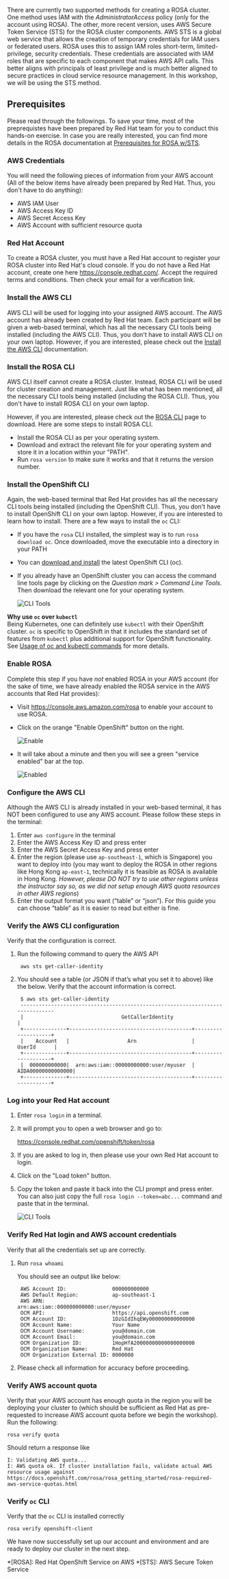 There are currently two supported methods for creating a ROSA cluster. One method uses IAM with the *AdministratorAccess* policy (only for the account using ROSA).  The other, more recent version, uses AWS Secure Token Service (STS) for the ROSA cluster components. AWS STS is a global web service that allows the creation of temporary credentials for IAM users or federated users. ROSA uses this to assign IAM roles short-term, limited-privilege, security credentials. These credentials are associated with IAM roles that are specific to each component that makes AWS API calls. This better aligns with principals of least privilege and is much better aligned to secure practices in cloud service resource management. In this workshop, we will be using the STS method.

## Prerequisites

Please read through the followings. To save your time, most of the preprequistes have been prepared by Red Hat team for you to conduct this hands-on exercise. In case you are really interested, you can find more details in the ROSA documentation at [Prerequisites for ROSA w/STS](https://docs.openshift.com/rosa/rosa_getting_started_sts/rosa-sts-aws-prereqs.html).

### AWS Credentials
You will need the following pieces of information from your AWS account (All of the below items have already been prepared by Red Hat. Thus, you don't have to do anything):

- AWS IAM User
- AWS Access Key ID
- AWS Secret Access Key
- AWS Account with sufficient resource quota

### Red Hat Account
To create a ROSA cluster, you must have a Red Hat account to register your ROSA cluster into Red Hat's cloud console. If you do not have a Red Hat account, create one here <https://console.redhat.com/>. Accept the required terms and conditions. Then check your email for a verification link.

### Install the AWS CLI
AWS CLI will be used for logging into your assigned AWS account. The AWS account has already been created by Red Hat team. Each participant will be given a web-based terminal, which has all the necessary CLI tools being installed (including the AWS CLI). Thus, you don't have to install AWS CLI on your own laptop. However, if you are interested, please check out the [Install the AWS CLI](https://aws.amazon.com/cli/) documentation.

### Install the ROSA CLI
AWS CLI itself cannot create a ROSA cluster. Instead, ROSA CLI will be used for cluster creation and management. Just like what has been mentioned, all the necessary CLI tools being installed (including the ROSA CLI). Thus, you don't have to install ROSA CLI on your own laptop. 

However, if you are interested, please check out the [ROSA CLI](https://www.openshift.com/products/amazon-openshift/download) page to download. Here are some steps to install ROSA CLI.
- Install the ROSA CLI as per your operating system. 
- Download and extract the relevant file for your operating system and store it in a location within your "PATH". 
- Run `rosa version` to make sure it works and that it returns the version number.

### Install the OpenShift CLI
Again, the web-based terminal that Red Hat provides has all the necessary CLI tools being installed (including the OpenShift CLI). Thus, you don't have to install OpenShift CLI on your own laptop. However, if you are interested to learn how to install. There are a few ways to install the `oc` CLI:

- If you have the `rosa` CLI installed, the simplest way is to run `rosa download oc`. Once downloaded, move the executable into a directory in your PATH
- You can [download and install](https://docs.openshift.com/container-platform/4.8/cli_reference/openshift_cli/getting-started-cli.html#installing-openshift-cli) the latest OpenShift CLI (oc).  
- If you already have an OpenShift cluster you can access the command line tools page by clicking on the *Question mark > Command Line Tools*.  Then download the relevant one for your operating system.

  ![CLI Tools](images/0-cli_tools_page.png)

**Why use `oc` over `kubectl`**<br>
Being Kubernetes, one can definitely use `kubectl` with their OpenShift cluster.  `oc` is specific to OpenShift in that it includes the standard set of features from `kubectl` plus additional support for OpenShift functionality.  See [Usage of oc and kubectl commands](https://docs.openshift.com/container-platform/4.8/cli_reference/openshift_cli/usage-oc-kubectl.html) for more details.

### Enable ROSA
Complete this step if you have *not* enabled ROSA in your AWS account (for the sake of time, we have already enabled the ROSA service in the AWS accounts that Red Hat provides):

- Visit <https://console.aws.amazon.com/rosa> to enable your account to use ROSA.
- Click on the orange "Enable OpenShift" button on the right.

    ![Enable](images/1-enable.png)

- It will take about a minute and then you will see a green "service enabled" bar at the top.

    ![Enabled](images/1-enabled.png)

### Configure the AWS CLI
Although the AWS CLI is already installed in your web-based terminal, it has NOT been configured to use any AWS account. Please follow these steps in the terminal:

1. Enter `aws configure` in the terminal
2. Enter the AWS Access Key ID and press enter
3. Enter the AWS Secret Access Key and press enter
4. Enter the region (please use `ap-southeast-1`, which is Singapore) you want to deploy into (you may want to deploy the ROSA in other regions like Hong Kong `ap-east-1`, technically it is feasible as ROSA is available in Hong Kong. *However, please DO NOT try to use other regions unless the instructor say so, as we did not setup enough AWS quota resources in other AWS regions*)
5. Enter the output format you want (“table” or “json”).  For this guide you can choose “table” as it is easier to read but either is fine.

### Verify the AWS CLI configuration
Verify that the configuration is correct.

1. Run the following command to query the AWS API      

        aws sts get-caller-identity

2. You should see a table (or JSON if that’s what you set it to above) like the below.  Verify that the account information is correct.

        $ aws sts get-caller-identity
        ------------------------------------------------------------------------------
        |                                GetCallerIdentity                           |
        +--------------+----------------------------------------+--------------------+
        |    Account   |                   Arn                  |        UserId      |
        +--------------+----------------------------------------+--------------------+
        |  000000000000|  arn:aws:iam::00000000000:user/myuser  |  AIDA00000000000000|
        +--------------+----------------------------------------+--------------------+


### Log into your Red Hat account
1. Enter `rosa login` in a terminal.
2. It will prompt you to open a web browser and go to:

    <https://console.redhat.com/openshift/token/rosa>

3. If you are asked to log in, then please use your own Red Hat account to login.
4. Click on the "Load token" button. 
5. Copy the token and paste it back into the CLI prompt and press enter.  You can also just copy the full `rosa login --token=abc...` command and paste that in the terminal.

    ![CLI Tools](images/1-token.png)

### Verify Red Hat login and AWS account credentials
Verify that all the credentials set up are correctly. 

1. Run `rosa whoami`

    You should see an output like below:

        AWS Account ID:               000000000000
        AWS Default Region:           ap-southeast-1
        AWS ARN:                      arn:aws:iam::000000000000:user/myuser
        OCM API:                      https://api.openshift.com
        OCM Account ID:               1DzGIdIhqEWy000000000000000
        OCM Account Name:             Your Name
        OCM Account Username:         you@domain.com
        OCM Account Email:            you@domain.com
        OCM Organization ID:          1HopHfA20000000000000000000
        OCM Organization Name:        Red Hat
        OCM Organization External ID: 0000000

2. Please check all information for accuracy before proceeding.

### Verify AWS account quota
Verify that your AWS account has enough quota in the region you will be deploying your cluster to (which should be sufficient as Red Hat as pre-requested to increase AWS account quota before we begin the workshop). Run the following: 

    rosa verify quota

Should return a response like

    I: Validating AWS quota...
    I: AWS quota ok. If cluster installation fails, validate actual AWS resource usage against https://docs.openshift.com/rosa/rosa_getting_started/rosa-required-aws-service-quotas.html

### Verify `oc` CLI
Verify that the `oc` CLI is installed correctly

    rosa verify openshift-client

We have now successfully set up our account and environment and are ready to deploy our cluster in the next step.

*[ROSA]: Red Hat OpenShift Service on AWS
*[STS]: AWS Secure Token Service
